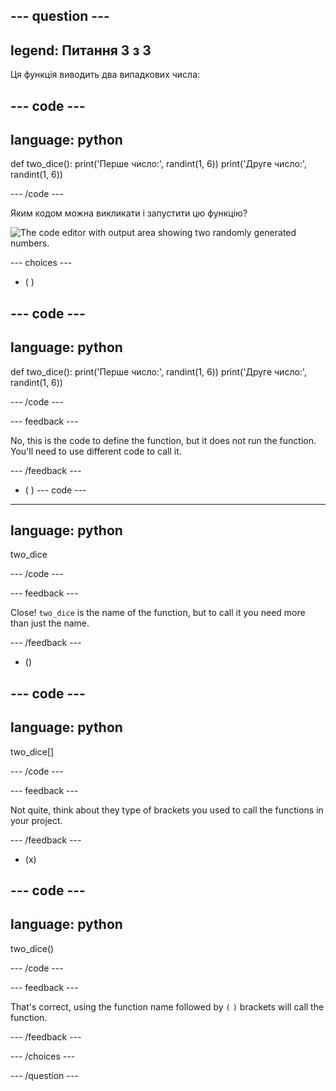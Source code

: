 --- question ---
---
legend: Питання 3 з 3
---

Ця функція виводить два випадкових числа:

--- code ---
---
language: python
---

def two_dice(): print('Перше число:', randint(1, 6)) print('Друге число:', randint(1, 6))

--- /code ---

Яким кодом можна викликати і запустити цю функцію?

![The code editor with output area showing two randomly generated numbers.](images/quiz3.png)

--- choices ---

- ( )

--- code ---
---
language: python
---

def two_dice(): print('Перше число:', randint(1, 6)) print('Друге число:', randint(1, 6))

--- /code ---

 --- feedback ---

 No, this is the code to define the function, but it does not run the function. You'll need to use different code to call it.

 --- /feedback ---

- ( ) --- code ---
---
language: python
---

two_dice

--- /code ---

 --- feedback ---

Close! `two_dice` is the name of the function, but to call it you need more than just the name.

 --- /feedback ---

- ()

--- code ---
---
language: python
---

two_dice[]

--- /code ---

 --- feedback ---

 Not quite, think about they type of brackets you used to call the functions in your project.

 --- /feedback ---

- (x)

--- code ---
---
language: python
---

two_dice()

--- /code ---

 --- feedback ---

 That's correct, using the function name followed by `(` `)` brackets will call the function.

 --- /feedback ---

--- /choices ---

--- /question ---
